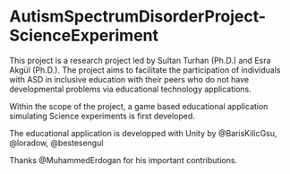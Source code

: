 # AutismSpectrumDisorderProject-ScienceExperiment

This project is a research project led by Sultan Turhan (Ph.D.) and Esra Akgül (Ph.D.).  The project aims to facilitate the participation of individuals with ASD in inclusive education with their peers who do not have developmental problems  via educational technology applications.

Within the scope of the project, a game based educational application simulating Science experiments is first developed.

The educational application is developped with Unity by @BarisKilicGsu, @loradow, @bestesengul

Thanks @MuhammedErdogan for his important contributions.
